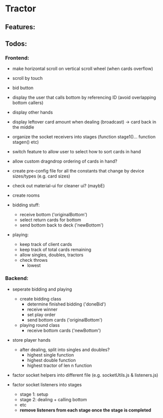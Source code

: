 # Tractor

## Features:

## Todos:

### Frontend:
  - make horizontal scroll on vertical scroll wheel (when cards overflow)
  - scroll by touch
  - bid button
  - display the user that calls bottom by referencing ID (avoid overlapping bottom callers)
  - display other hands
  - display leftover card amount when dealing (broadcast) -> card back in the middle
  - organize the socket receivers into stages (function stage1()... function stagen() etc)
  - switch feature to allow user to select how to sort cards in hand
  - allow custom dragndrop ordering of cards in hand?
  - create pre-config file for all the constants that change by device sizes/types (e.g. card sizes)
  - check out material-ui for cleaner ui? (maybE)
  - create rooms

  - bidding stuff:
    - receive bottom ('originalBottom')
    - select return cards for bottom
    - send bottom back to deck ('newBottom')

  - playing:
    - keep track of client cards
    - keep track of total cards remaining
    - allow singles, doubles, tractors
    - check throws
      - lowest



### Backend:
  - seperate bidding and playing
    - create bidding class
      - determine finished bidding ('doneBid')
      - receive winner
      - set play order
      - send bottom cards ('originalBottom')
    - playing round class
      - receive bottom cards ('newBottom')
  
  - store player hands
    - after dealing, split into singles and doubles?
      - highest single function
      - highest double function
      - highest tractor of len n function
      
  
  
  
  - factor socket helpers into different file (e.g. socketUtils.js & listeners.js)
  - factor socket listeners into stages
    - stage 1: setup
    - stage 2: dealing + calling bottom
    - etc
    - **remove listeners from each stage once the stage is completed**